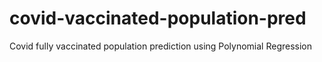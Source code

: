 # covid-vaccinated-population-pred
Covid fully vaccinated population prediction using Polynomial Regression
